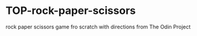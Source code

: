 # TOP-rock-paper-scissors
rock paper scissors game fro scratch with directions from The Odin Project
